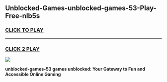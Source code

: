 
## Unblocked-Games-unblocked-games-53-Play-Free-nlb5s
<h3>
<a href="https://premium76.site?title=unblocked-games-53&ref=09A">CLICK TO PLAY</a></h3>
<hr>

<h3>
<a href="https://premium76.site?title=unblocked-games-53&ref=09A">CLICK 2 PLAY</a>
  
</h3>

<a href="https://premium76.site?title=unblocked-games-53&ref=09A"><img src="https://clearcache.store/games.png"></a>


**unblocked-games-53 games unblocked: Your Gateway to Fun and Accessible Online Gaming**
